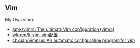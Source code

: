 

## Vim

My Own vimrc

- [amix/vimrc: The ultimate Vim configuration (vimrc)](https://github.com/amix/vimrc)
- [wklken/k-vim: vim配置](https://github.com/wklken/k-vim)
- [chxuan/vimplus: An automatic configuration program for vim](https://github.com/chxuan/vimplus)


